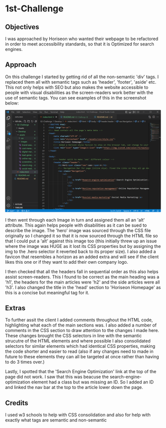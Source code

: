# 1st-Challenge

## Objectives
I was approached by Horiseon who wanted their webpage to be refactored in order to meet accessibility standards, so that it is Optimized for search engines.

## Approach

On this challenge I started by getting rid of all the non-semantic 'div' tags. I replaced them all with semantic tags such as 'header', 'footer', 'aside' etc. This not only helps with SEO but also makes the website accessible to people with visual disabilities as the screen-readers work better with the use of semantic tags. You can see examples of this in the screenshot below:

![code-snapshot](images/screenshot.png) 

I then went through each Image in turn and assigned them all an 'alt' attribute. This again helps people with disabilities as it can be sued to describe the image. The 'hero' image was sourced through the CSS file originally so I changed it so that it is now sourced through the HTML file so that I could put a 'alt' against this image too (this initially threw up an issue where the image was HUGE as it lost its CSS properties but by assigning the img to the .hero selector it reverted back to its proper size). I also added a favicon that resembles a horizon as an added extra and will see if the client likes this one or if they want to add their own company logo.

I then checked that all the headers fall in sequential order as this also helps assist screen-readers. This I found to be correct as the main heading was a 'h1', the headers for the main articles were 'h2' and the side articles were all 'h3'. I also changed the title in the 'head' section to 'Horiseon Homepage' as this is a concise but meaningful tag for it.

## Extras

To further assit the client I added comments throughout the HTML code, highlighting what each of the main sections was. I also added a number of comments in the CSS section to draw attention to the changes I made here. These changes brought the CSS selectors in line with the semantic strucutre of the HTML elements and where possible I also consolidated selectors for similar elements which had identical CSS properties, making the code shorter and easier to read (also if any changes need to made in future to these elements they can all be targeted at once rather than having to do 3 times over.)

Lastly, I spotted that the 'Search Engine Optimization' link at the top of the page did not work. I saw that this was beacuse the search-engine-optimization element had a class but was missing an ID. So I added an ID and linked the nav bar at the top to the article lower down the page.


## Credits

I used w3 schools to help with CSS consolidation and also for help with exactly what tags are semantic and non-semantic



